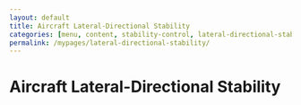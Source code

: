 ```yaml
---
layout: default
title: Aircraft Lateral-Directional Stability
categories: [menu, content, stability-control, lateral-directional-stability]
permalink: /mypages/lateral-directional-stability/
---
```


# Aircraft Lateral-Directional Stability
